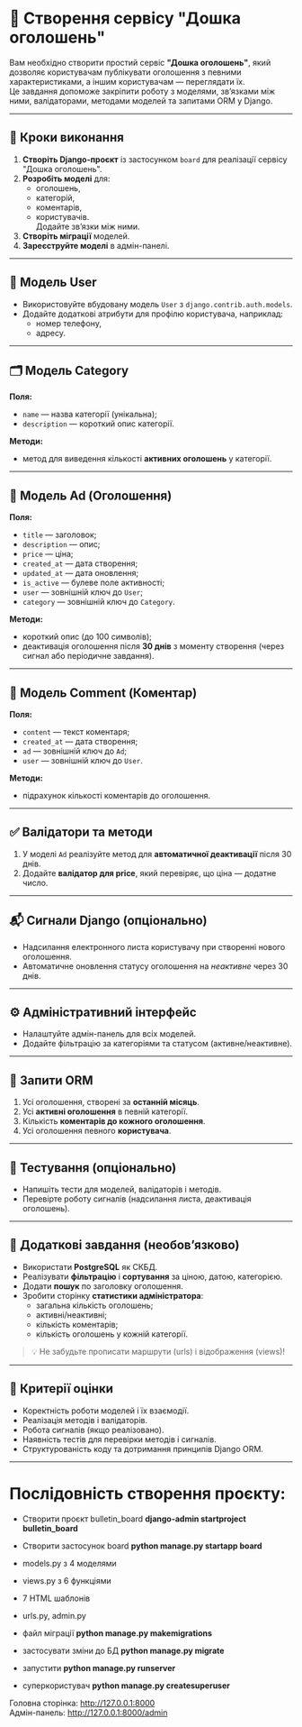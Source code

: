 # 🧩 Створення сервісу "Дошка оголошень"

Вам необхідно створити простий сервіс **"Дошка оголошень"**, який дозволяє користувачам публікувати оголошення з певними характеристиками, а іншим користувачам — переглядати їх.  
Це завдання допоможе закріпити роботу з моделями, зв’язками між ними, валідаторами, методами моделей та запитами ORM у Django.

---

## 🚀 Кроки виконання

1. **Створіть Django-проєкт** із застосунком `board` для реалізації сервісу "Дошка оголошень".  
2. **Розробіть моделі** для:
   - оголошень,
   - категорій,
   - коментарів,
   - користувачів.  
   Додайте зв’язки між ними.
3. **Створіть міграції** моделей.
4. **Зареєструйте моделі** в адмін-панелі.

---

## 👤 Модель User

- Використовуйте вбудовану модель `User` з `django.contrib.auth.models`.
- Додайте додаткові атрибути для профілю користувача, наприклад:
  - номер телефону,
  - адресу.

---

## 🗂 Модель Category

**Поля:**
- `name` — назва категорії (унікальна);
- `description` — короткий опис категорії.

**Методи:**
- метод для виведення кількості **активних оголошень** у категорії.

---

## 📢 Модель Ad (Оголошення)

**Поля:**
- `title` — заголовок;
- `description` — опис;
- `price` — ціна;
- `created_at` — дата створення;
- `updated_at` — дата оновлення;
- `is_active` — булеве поле активності;
- `user` — зовнішній ключ до `User`;
- `category` — зовнішній ключ до `Category`.

**Методи:**
- короткий опис (до 100 символів);
- деактивація оголошення після **30 днів** з моменту створення (через сигнал або періодичне завдання).

---

## 💬 Модель Comment (Коментар)

**Поля:**
- `content` — текст коментаря;
- `created_at` — дата створення;
- `ad` — зовнішній ключ до `Ad`;
- `user` — зовнішній ключ до `User`.

**Методи:**
- підрахунок кількості коментарів до оголошення.

---

## ✅ Валідатори та методи

1. У моделі `Ad` реалізуйте метод для **автоматичної деактивації** після 30 днів.  
2. Додайте **валідатор для price**, який перевіряє, що ціна — додатне число.

---

## 📬 Сигнали Django (опціонально)

- Надсилання електронного листа користувачу при створенні нового оголошення.
- Автоматичне оновлення статусу оголошення на *неактивне* через 30 днів.

---

## ⚙️ Адміністративний інтерфейс

- Налаштуйте адмін-панель для всіх моделей.  
- Додайте фільтрацію за категоріями та статусом (активне/неактивне).

---

## 🧠 Запити ORM

1. Усі оголошення, створені за **останній місяць**.  
2. Усі **активні оголошення** в певній категорії.  
3. Кількість **коментарів до кожного оголошення**.  
4. Усі оголошення певного **користувача**.

---

## 🧪 Тестування (опціонально)

- Напишіть тести для моделей, валідаторів і методів.  
- Перевірте роботу сигналів (надсилання листа, деактивація оголошень).

---

## 🌟 Додаткові завдання (необов’язково)

- Використати **PostgreSQL** як СКБД.  
- Реалізувати **фільтрацію** і **сортування** за ціною, датою, категорією.  
- Додати **пошук** по заголовку оголошення.  
- Зробити сторінку **статистики адміністратора**:
  - загальна кількість оголошень;
  - активні/неактивні;
  - кількість коментарів;
  - кількість оголошень у кожній категорії.

> 💡 Не забудьте прописати маршрути (urls) і відображення (views)!

---

## 🧾 Критерії оцінки

- Коректність роботи моделей і їх взаємодії.  
- Реалізація методів і валідаторів.  
- Робота сигналів (якщо реалізовано).  
- Наявність тестів для перевірки методів і сигналів.  
- Структурованість коду та дотримання принципів Django ORM.
---
# Послідовність створення проєкту:

 
- Створити проєкт bulletin_board   **django-admin startproject bulletin_board**  
- Створити застосунок board  **python manage.py startapp board**  
- models.py з 4 моделями  
- views.py з 6 функціями  
  
- 7 HTML шаблонів
- urls.py, admin.py  
  
- файл міграції  **python manage.py makemigrations**  
- застосувати зміни до БД  **python manage.py migrate**  
- запустити **python manage.py runserver**  
- суперкористувач **python manage.py createsuperuser**


Головна сторінка: http://127.0.0.1:8000  
Адмін-панель: http://127.0.0.1:8000/admin

